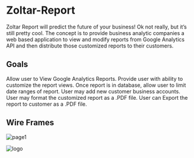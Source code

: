 # Zoltar-Report

Zoltar Report will predict the future of your business! Ok not really, but it’s still pretty cool. The concept is to provide business analytic companies a  web based application to view and modify reports from Google Analytics API and then distribute those customized reports to their customers. 

## Goals

Allow user to View Google Analytics Reports.
Provide user with ability to customize the report views.
Once report is in database, allow user to limit date ranges of report.
User may add new customer business accounts.
User may format the customized report as a .PDF file.
User can Export the report to customer as a .PDF file.  


## Wire Frames

![page1](https://github.com/nsd32/Zoltar-Report/public/assets/images/Page1.png)
 
![logo](https://github.com/nsd32/Zoltar-Report/public/assets/images/Page2.png)
